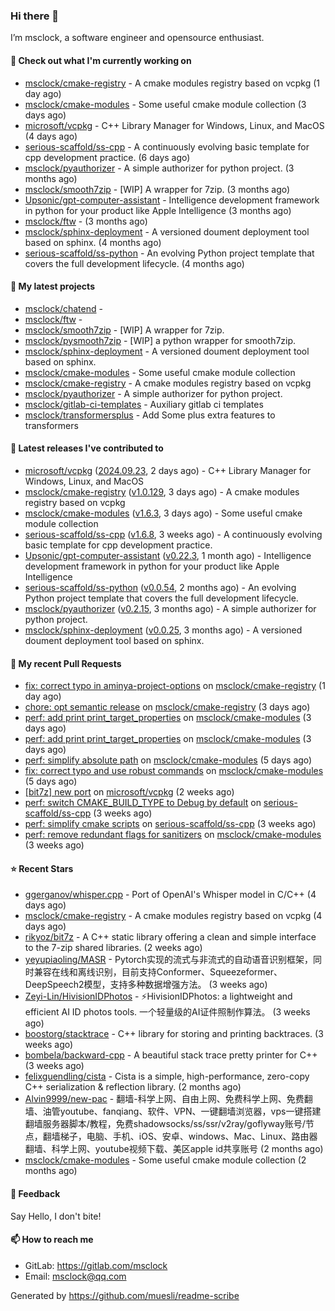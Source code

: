 ### Hi there 👋

I’m msclock, a software engineer and opensource enthusiast.

#### 👷 Check out what I'm currently working on

- [msclock/cmake-registry](https://github.com/msclock/cmake-registry) - A cmake modules registry based on vcpkg (1 day ago)
- [msclock/cmake-modules](https://github.com/msclock/cmake-modules) - Some useful cmake module collection (3 days ago)
- [microsoft/vcpkg](https://github.com/microsoft/vcpkg) - C&#43;&#43; Library Manager for Windows, Linux, and MacOS (4 days ago)
- [serious-scaffold/ss-cpp](https://github.com/serious-scaffold/ss-cpp) - A continuously evolving basic template for cpp development practice. (6 days ago)
- [msclock/pyauthorizer](https://github.com/msclock/pyauthorizer) - A simple authorizer for python project. (3 months ago)
- [msclock/smooth7zip](https://github.com/msclock/smooth7zip) - [WIP] A wrapper for 7zip. (3 months ago)
- [Upsonic/gpt-computer-assistant](https://github.com/Upsonic/gpt-computer-assistant) - Intelligence development framework in python for your product like Apple Intelligence (3 months ago)
- [msclock/ftw](https://github.com/msclock/ftw) -  (3 months ago)
- [msclock/sphinx-deployment](https://github.com/msclock/sphinx-deployment) - A versioned doument deployment tool based on sphinx. (4 months ago)
- [serious-scaffold/ss-python](https://github.com/serious-scaffold/ss-python) - An evolving Python project template that covers the full development lifecycle. (4 months ago)

#### 🌱 My latest projects

- [msclock/chatend](https://github.com/msclock/chatend) - 
- [msclock/ftw](https://github.com/msclock/ftw) - 
- [msclock/smooth7zip](https://github.com/msclock/smooth7zip) - [WIP] A wrapper for 7zip.
- [msclock/pysmooth7zip](https://github.com/msclock/pysmooth7zip) - [WIP] a python wrapper for smooth7zip.
- [msclock/sphinx-deployment](https://github.com/msclock/sphinx-deployment) - A versioned doument deployment tool based on sphinx.
- [msclock/cmake-modules](https://github.com/msclock/cmake-modules) - Some useful cmake module collection
- [msclock/cmake-registry](https://github.com/msclock/cmake-registry) - A cmake modules registry based on vcpkg
- [msclock/pyauthorizer](https://github.com/msclock/pyauthorizer) - A simple authorizer for python project.
- [msclock/gitlab-ci-templates](https://github.com/msclock/gitlab-ci-templates) - Auxiliary gitlab ci templates
- [msclock/transformersplus](https://github.com/msclock/transformersplus) - Add Some plus extra features to transformers

#### 🔭 Latest releases I've contributed to

- [microsoft/vcpkg](https://github.com/microsoft/vcpkg) ([2024.09.23](https://github.com/microsoft/vcpkg/releases/tag/2024.09.23), 2 days ago) - C&#43;&#43; Library Manager for Windows, Linux, and MacOS
- [msclock/cmake-registry](https://github.com/msclock/cmake-registry) ([v1.0.129](https://github.com/msclock/cmake-registry/releases/tag/v1.0.129), 3 days ago) - A cmake modules registry based on vcpkg
- [msclock/cmake-modules](https://github.com/msclock/cmake-modules) ([v1.6.3](https://github.com/msclock/cmake-modules/releases/tag/v1.6.3), 3 days ago) - Some useful cmake module collection
- [serious-scaffold/ss-cpp](https://github.com/serious-scaffold/ss-cpp) ([v1.6.8](https://github.com/serious-scaffold/ss-cpp/releases/tag/v1.6.8), 3 weeks ago) - A continuously evolving basic template for cpp development practice.
- [Upsonic/gpt-computer-assistant](https://github.com/Upsonic/gpt-computer-assistant) ([v0.22.3](https://github.com/Upsonic/gpt-computer-assistant/releases/tag/v0.22.3), 1 month ago) - Intelligence development framework in python for your product like Apple Intelligence
- [serious-scaffold/ss-python](https://github.com/serious-scaffold/ss-python) ([v0.0.54](https://github.com/serious-scaffold/ss-python/releases/tag/v0.0.54), 2 months ago) - An evolving Python project template that covers the full development lifecycle.
- [msclock/pyauthorizer](https://github.com/msclock/pyauthorizer) ([v0.2.15](https://github.com/msclock/pyauthorizer/releases/tag/v0.2.15), 3 months ago) - A simple authorizer for python project.
- [msclock/sphinx-deployment](https://github.com/msclock/sphinx-deployment) ([v0.0.25](https://github.com/msclock/sphinx-deployment/releases/tag/v0.0.25), 3 months ago) - A versioned doument deployment tool based on sphinx.

#### 🔨 My recent Pull Requests

- [fix: correct typo in aminya-project-options](https://github.com/msclock/cmake-registry/pull/197) on [msclock/cmake-registry](https://github.com/msclock/cmake-registry) (1 day ago)
- [chore: opt semantic release](https://github.com/msclock/cmake-registry/pull/193) on [msclock/cmake-registry](https://github.com/msclock/cmake-registry) (3 days ago)
- [perf: add print print_target_properties](https://github.com/msclock/cmake-modules/pull/126) on [msclock/cmake-modules](https://github.com/msclock/cmake-modules) (3 days ago)
- [perf: add print print_target_properties](https://github.com/msclock/cmake-modules/pull/125) on [msclock/cmake-modules](https://github.com/msclock/cmake-modules) (3 days ago)
- [perf: simplify absolute path](https://github.com/msclock/cmake-modules/pull/124) on [msclock/cmake-modules](https://github.com/msclock/cmake-modules) (5 days ago)
- [fix: correct typo and use robust commands](https://github.com/msclock/cmake-modules/pull/123) on [msclock/cmake-modules](https://github.com/msclock/cmake-modules) (5 days ago)
- [[bit7z] new port](https://github.com/microsoft/vcpkg/pull/40889) on [microsoft/vcpkg](https://github.com/microsoft/vcpkg) (2 weeks ago)
- [perf: switch CMAKE_BUILD_TYPE to Debug by default](https://github.com/serious-scaffold/ss-cpp/pull/363) on [serious-scaffold/ss-cpp](https://github.com/serious-scaffold/ss-cpp) (3 weeks ago)
- [perf: simplify cmake scripts](https://github.com/serious-scaffold/ss-cpp/pull/362) on [serious-scaffold/ss-cpp](https://github.com/serious-scaffold/ss-cpp) (3 weeks ago)
- [perf: remove redundant flags for sanitizers](https://github.com/msclock/cmake-modules/pull/122) on [msclock/cmake-modules](https://github.com/msclock/cmake-modules) (3 weeks ago)

#### ⭐ Recent Stars

- [ggerganov/whisper.cpp](https://github.com/ggerganov/whisper.cpp) - Port of OpenAI&#39;s Whisper model in C/C&#43;&#43; (4 days ago)
- [msclock/cmake-registry](https://github.com/msclock/cmake-registry) - A cmake modules registry based on vcpkg (4 days ago)
- [rikyoz/bit7z](https://github.com/rikyoz/bit7z) - A C&#43;&#43; static library offering a clean and simple interface to the 7-zip shared libraries. (2 weeks ago)
- [yeyupiaoling/MASR](https://github.com/yeyupiaoling/MASR) - Pytorch实现的流式与非流式的自动语音识别框架，同时兼容在线和离线识别，目前支持Conformer、Squeezeformer、DeepSpeech2模型，支持多种数据增强方法。 (3 weeks ago)
- [Zeyi-Lin/HivisionIDPhotos](https://github.com/Zeyi-Lin/HivisionIDPhotos) - ⚡️HivisionIDPhotos: a lightweight and efficient AI ID photos tools. 一个轻量级的AI证件照制作算法。 (3 weeks ago)
- [boostorg/stacktrace](https://github.com/boostorg/stacktrace) - C&#43;&#43; library for storing and printing backtraces. (3 weeks ago)
- [bombela/backward-cpp](https://github.com/bombela/backward-cpp) - A beautiful stack trace pretty printer for C&#43;&#43; (3 weeks ago)
- [felixguendling/cista](https://github.com/felixguendling/cista) - Cista is a simple, high-performance, zero-copy C&#43;&#43; serialization &amp; reflection library. (2 months ago)
- [Alvin9999/new-pac](https://github.com/Alvin9999/new-pac) - 翻墙-科学上网、自由上网、免费科学上网、免费翻墙、油管youtube、fanqiang、软件、VPN、一键翻墙浏览器，vps一键搭建翻墙服务器脚本/教程，免费shadowsocks/ss/ssr/v2ray/goflyway账号/节点，翻墙梯子，电脑、手机、iOS、安卓、windows、Mac、Linux、路由器翻墙、科学上网、youtube视频下载、美区apple id共享账号 (2 months ago)
- [msclock/cmake-modules](https://github.com/msclock/cmake-modules) - Some useful cmake module collection (2 months ago)

#### 💬 Feedback

Say Hello, I don't bite!

#### 📫 How to reach me

- GitLab: https://gitlab.com/msclock
- Email: msclock@qq.com

Generated by https://github.com/muesli/readme-scribe
